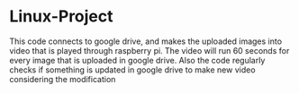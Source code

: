 # Linux-Project

This code connects to google drive, and makes the uploaded images into video that is played through raspberry pi.
The video will run 60 seconds for every image that is uploaded in google drive.
Also the code regularly checks if something is updated in google drive to make new video considering the modification
